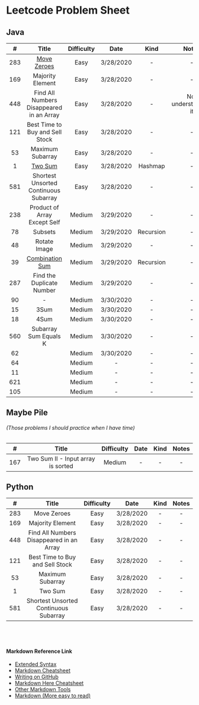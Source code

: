 # Leetcode Problem Sheet

## Java 
| #    | Title | Difficulty  | Date | Kind | Notes | 
|:---: | :---: | :---: | :---: | :---: | :---: |
| 283  | [Move Zeroes](Java/283-MoveZeroes.md) | Easy | 3/28/2020 | - | - |
| 169  | Majority Element | Easy | 3/28/2020 | - | - |
| 448  | Find All Numbers Disappeared in an Array  | Easy | 3/28/2020 | - | Not understanding it |
| 121  | Best Time to Buy and Sell Stock | Easy | 3/28/2020 | - | - |
| 53   |  Maximum Subarray  | Easy | 3/28/2020 | - | - |
| 1    | [Two Sum](Java/1-TwoSum.md) | Easy | 3/28/2020 | Hashmap | - |
| 581  | Shortest Unsorted Continuous Subarray | Easy | 3/28/2020 | - | - |
| 238  | Product of Array Except Self | Medium | 3/29/2020 | - | - |
| 78   | Subsets | Medium | 3/29/2020 | Recursion | - | - |
| 48   | Rotate Image | Medium | 3/29/2020 | - | - |
| 39   | [Combination Sum](Java/39-CombinationSum.md) | Medium | 3/29/2020 | Recursion | - |
| 287  | Find the Duplicate Number | Medium | 3/29/2020 | - | - |
| 90   | - | Medium | 3/30/2020 | - | - |
| 15   | 3Sum | Medium | 3/30/2020 | - | - |
| 18   | 4Sum | Medium | 3/30/2020 | - | - |
| 560  | Subarray Sum Equals K  | Medium | 3/30/2020 | - | - |
| 62   |  | Medium | 3/30/2020 | - | - |
| 64   |  | Medium | - | - | - |
| 11   |  | Medium | - | - | - |
| 621  |  | Medium | - | - | - |
| 105  |  | Medium | - | - | - |

## Maybe Pile 
###### (Those problems I should practice when I have time)

| #    | Title | Difficulty  | Date | Kind | Notes | 
|:---: | :---: | :---: | :---: | :---: | :---: |
| 167 | Two Sum II - Input array is sorted | Medium | - | - | - |




## Python 
| #    | Title | Difficulty  | Date | Kind | Notes | 
|:---: | :---: | :---: | :---: | :---: | :---: |
| 283  | Move Zeroes | Easy | 3/28/2020 | - | - |
| 169  | Majority Element | Easy | 3/28/2020 | - | - |
| 448  | Find All Numbers Disappeared in an Array  | Easy | 3/28/2020 | - | - |
| 121  | Best Time to Buy and Sell Stock | Easy | 3/28/2020 | - | - |
| 53   | Maximum Subarray  | Easy | 3/28/2020 | - | - |
| 1    | Two Sum | Easy | 3/28/2020 | - | - |
| 581  | Shortest Unsorted Continuous Subarray | Easy | 3/28/2020 | - | - |



<br/>


# 

#### Markdown Reference Link

* [Extended Syntax](https://www.markdownguide.org/extended-syntax/)
* [Markdown Cheatsheet](https://github.com/adam-p/markdown-here/wiki/Markdown-Cheatsheet)
* [Writing on GitHub](https://help.github.com/en/github/writing-on-github)
* [Markdown Here Cheatsheet](https://github.com/adam-p/markdown-here/wiki/Markdown-Here-Cheatsheet)
* [Other Markdown Tools](https://github.com/adam-p/markdown-here/wiki/Other-Markdown-Tools)
* [Markdown (More easy to read)](https://paperhive.org/help/markdown)


